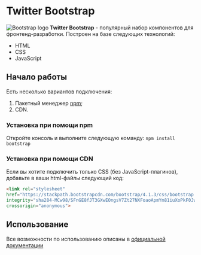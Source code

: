 # Twitter Bootstrap
![Bootstrap logo](https://i.imgur.com/qhtywl2.png)
**Twitter Bootstrap** - популярный набор компонентов для фронтенд-разработки.
Построен на базе следующих технологий:
* HTML
* CSS
* JavaScript
## Начало работы
Есть несколько вариантов подключения:
1. Пакетный менеджер [npm](https://npmjs.com);
1. CDN.
### Установка при помощи npm
Откройте консоль и выполните следующую команду: `npm install bootstrap`
### Установка при помощи CDN
Если вы хотите подключить только CSS (без JavaScript-плагинов),
добавьте в ваши html-файлы следующий код:
```html
<link rel="stylesheet"
href="https://stackpath.bootstrapcdn.com/bootstrap/4.1.3/css/bootstrap.min.css"
integrity="sha284-MCw98/SFnGE8fJT3GXwEOngsV7Zt27NXFoaoApmYm81iuXoPkF0JwJ8ERdknLPMO"
crossorigin="anonymous">
```
## Использование
Все возможности по использованию описаны в [официальной документации](https://getbootstrap.com/docs/4.1/getting-started/introduction/)